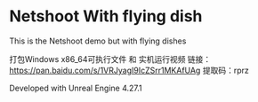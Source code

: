 # Netshoot With flying dish

This is the Netshoot demo but with flying dishes

打包Windows x86_64可执行文件 和 实机运行视频 链接：https://pan.baidu.com/s/1VRJyagI9IcZSrr1MKAfUAg 提取码：rprz

Developed with Unreal Engine 4.27.1
